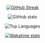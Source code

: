 <div align="center">
  
[![GitHub Streak](https://streak-stats.demolab.com?user=r3c4-d3v&theme=transparent&hide_border=true&hide_longest_streak=false&card_width=495&hide_current_streak=false)](https://git.io/streak-stats)
  
![GitHub stats](https://github-readme-stats.vercel.app/api?username=r3c4-d3v&include_all_commits=true&count_private=true&card_width=495&hide_rank=false&theme=transparent&hide_border=true) 
  
![Top Languages](https://github-readme-stats.vercel.app/api/top-langs/?username=r3c4-d3v&theme=transparent&show_icons=true&langs_count=4&card_width=495&hide_border=true&layout=demo)
  
[![Wakatime stats](https://github-readme-stats.vercel.app/api/wakatime?username=R3C4&theme=transparent&card_width=495&hide_border=true&number_format=long&langs_count=5)](https://github.com/r3c4-d3v/github-readme-stats)
  
</div>

